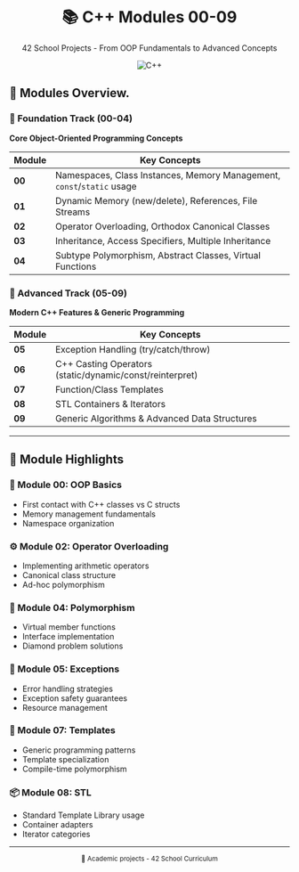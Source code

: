 <div align="center">
  <h1>📚 C++ Modules 00-09</h1>
  <p>42 School Projects - From OOP Fundamentals to Advanced Concepts</p>
  <img src="https://img.shields.io/badge/C++-00599C?style=flat&logo=c%2B%2B&logoColor=white" alt="C++">
</div>

## 🧩 Modules Overview.

### 🚩 Foundation Track (00-04)
**Core Object-Oriented Programming Concepts**

| Module | Key Concepts |
|--------|--------------|
| **00** | Namespaces, Class Instances, Memory Management, `const`/`static` usage |
| **01** | Dynamic Memory (new/delete), References, File Streams |
| **02** | Operator Overloading, Orthodox Canonical Classes |
| **03** | Inheritance, Access Specifiers, Multiple Inheritance |
| **04** | Subtype Polymorphism, Abstract Classes, Virtual Functions |

### 🎯 Advanced Track (05-09)
**Modern C++ Features & Generic Programming**

| Module | Key Concepts |
|--------|--------------|
| **05** | Exception Handling (try/catch/throw) |
| **06** | C++ Casting Operators (static/dynamic/const/reinterpret) |
| **07** | Function/Class Templates |
| **08** | STL Containers & Iterators |
| **09** | Generic Algorithms & Advanced Data Structures |

---

## 📘 Module Highlights

### 🔧 Module 00: OOP Basics
- First contact with C++ classes vs C structs
- Memory management fundamentals
- Namespace organization

### ⚙️ Module 02: Operator Overloading
- Implementing arithmetic operators
- Canonical class structure
- Ad-hoc polymorphism

### 🧬 Module 04: Polymorphism
- Virtual member functions
- Interface implementation
- Diamond problem solutions

### 🚨 Module 05: Exceptions
- Error handling strategies
- Exception safety guarantees
- Resource management

### 🧪 Module 07: Templates
- Generic programming patterns
- Template specialization
- Compile-time polymorphism

### 📦 Module 08: STL
- Standard Template Library usage
- Container adapters
- Iterator categories

---

<div align="center">
  <sub>📝 Academic projects - 42 School Curriculum</sub>
</div>
